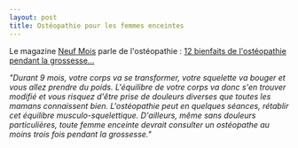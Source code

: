 ```yaml
---
layout: post
title: Ostéopathie pour les femmes enceintes
---
```


Le magazine [Neuf Mois](http://www.neufmois.fr/) parle de l'ostéopathie :
[12 bienfaits de l'ostéopathie pendant la grossesse...](http://www.neufmois.fr/ma-grossesse/768-sante-future-maman-12-bienfaits-de-losteopathie-pendant-la-grossesse)

_"Durant 9 mois, votre corps va se transformer, votre squelette va bouger et vous allez prendre du poids.
L'équilibre de votre corps va donc s'en trouver modifié et vous risquez d'être prise de douleurs diverses que toutes les mamans connaissent bien.
L'ostéopathie peut en quelques séances, rétablir cet équilibre musculo-squelettique.
D'ailleurs, même sans douleurs particulières, toute femme enceinte devrait consulter un ostéopathe au moins trois fois pendant la grossesse."_
